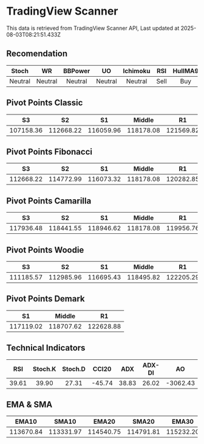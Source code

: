 # TradingView Scanner
This data is retrieved from TradingView Scanner API, Last updated at 2025-08-03T08:21:51.433Z

## Recomendation
| Stoch | WR | BBPower | UO | Ichimoku | RSI | HullMA9 |
| :---: | :---: | :---: | :---: | :---: | :---: | :---: |
| Neutral | Neutral | Neutral | Neutral | Neutral | Sell | Buy |

## Pivot Points Classic
| S3 | S2 | S1 | Middle | R1 | R2 | R3 |
| :---: | :---: | :---: | :---: | :---: | :---: | :---: |
| 107158.36 | 112668.22 | 116059.96 | 118178.08 | 121569.82 | 123687.94 | 129197.80 |

## Pivot Points Fibonacci
| S3 | S2 | S1 | Middle | R1 | R2 | R3 |
| :---: | :---: | :---: | :---: | :---: | :---: | :---: |
| 112668.22 | 114772.99 | 116073.32 | 118178.08 | 120282.85 | 121583.18 | 123687.94 |

## Pivot Points Camarilla
| S3 | S2 | S1 | Middle | R1 | R2 | R3 |
| :---: | :---: | :---: | :---: | :---: | :---: | :---: |
| 117936.48 | 118441.55 | 118946.62 | 118178.08 | 119956.76 | 120461.83 | 120966.90 |

## Pivot Points Woodie
| S3 | S2 | S1 | Middle | R1 | R2 | R3 |
| :---: | :---: | :---: | :---: | :---: | :---: | :---: |
| 111185.57 | 112985.96 | 116695.43 | 118495.82 | 122205.29 | 124005.68 | 127715.15 |

## Pivot Points Demark
| S1 | Middle | R1 |
| :---: | :---: | :---: |
| 117119.02 | 118707.62 | 122628.88 |

## Technical Indicators
| RSI | Stoch.K | Stoch.D | CCI20 | ADX | ADX-DI | AO | Mom | MACD | MACD | W.R | HullMA9 |
| :---: | :---: | :---: | :---: | :---: | :---: | :---: | :---: | :---: | :---: | :---: | :---: |
| 39.61 | 39.90 | 27.31 | -45.74 | 38.83 | 26.02 | -3062.43 | 437.84 | -1145.46 | -1153.97 | -55.32 | 113474.20 |

## EMA & SMA
| EMA10 | SMA10 | EMA20 | SMA20 | EMA30 | SMA30 | EMA50 | SMA50 | EMA100 | SMA100 | EMA200 | SMA200 |
| :---: | :---: | :---: | :---: | :---: | :---: | :---: | :---: | :---: | :---: | :---: | :---: |
| 113670.84 | 113331.97 | 114540.75 | 114791.81 | 115232.20 | 115786.54 | 116052.30 | 116842.62 | 116404.45 | 117515.19 | 114826.64 | 115120.80 |
